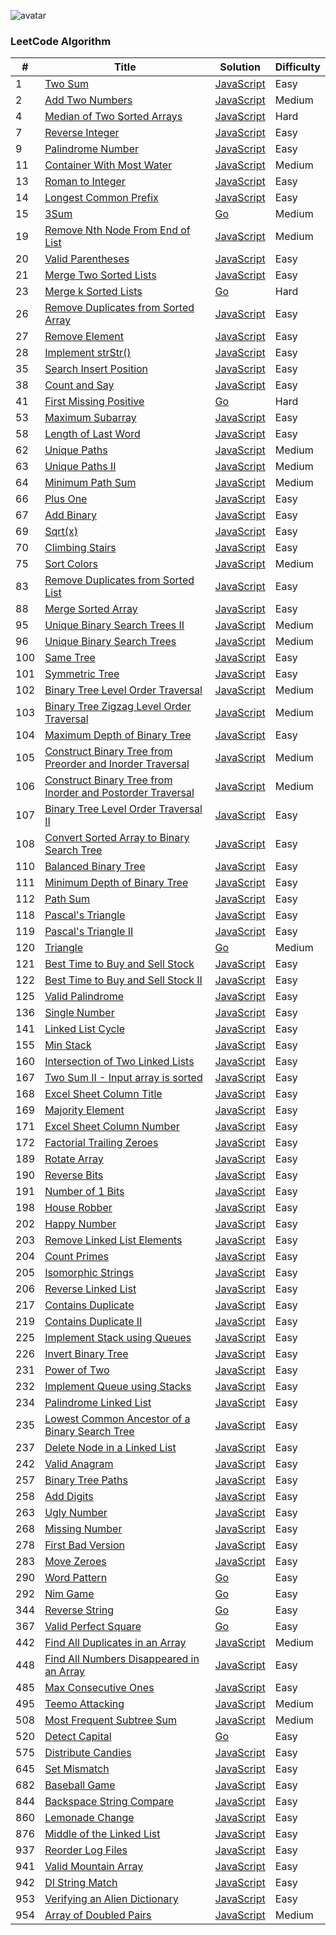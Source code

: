 ![avatar](https://leetcode.com/static/webpack_bundles/images/logo-dark.e99485d9b.svg)


### LeetCode Algorithm

| # | Title | Solution | Difficulty |
|---| ----- | -------- | ---------- |
|1|[Two Sum](https://leetcode.com/problems/two-sum/)|[JavaScript](./Problems/1.TwoSum/1.js)|Easy|
|2|[Add Two Numbers](https://leetcode.com/problems/add-two-numbers/)|[JavaScript](./Problems/2.AddTwoNumbers/2.js)|Medium|
|4|[Median of Two Sorted Arrays](https://leetcode.com/problems/median-of-two-sorted-arrays/)|[JavaScript](./Problems/4.MedianOfTwoSortedArrays/4.js)|Hard|
|7|[Reverse Integer](https://leetcode.com/problems/reverse-integer/)|[JavaScript](./Problems/7.ReverseInteger/7.js)|Easy|
|9|[Palindrome Number](https://leetcode.com/problems/palindrome-number/)|[JavaScript](./Problems/9.PalindromeNumber/9.js)|Easy|
|11|[Container With Most Water](https://leetcode.com/problems/container-with-most-water/)|[JavaScript](./Problems/11.ContainerWithMostWater/11.js)|Medium|
|13|[Roman to Integer](https://leetcode.com/problems/roman-to-integer/)|[JavaScript](./Problems/13.RomantoInteger/13.js)|Easy|
|14|[Longest Common Prefix](https://leetcode.com/problems/longest-common-prefix/)|[JavaScript](./Problems/14.LongestCommonPrefix/14.js)|Easy|
|15|[3Sum](https://leetcode.com/problems/3sum/)|[Go](./Problems/15.3Sum/15_test.go)|Medium|
|19|[Remove Nth Node From End of List](https://leetcode.com/problems/remove-nth-node-from-end-of-list/)|[JavaScript](./Problems/19.RemoveNthNodeFromEndOfList/19.js)|Medium|
|20|[Valid Parentheses](https://leetcode.com/problems/valid-parentheses/)|[JavaScript](./Problems/20.ValidParentheses/20.js)|Easy|
|21|[Merge Two Sorted Lists](https://leetcode.com/problems/merge-two-sorted-lists/)|[JavaScript](./Problems/21.MergeTwoSortedLists/21.js)|Easy|
|23|[Merge k Sorted Lists](https://leetcode.com/problems/merge-k-sorted-lists/)|[Go](./Problems/23.MergekSortedLists/23_test.go)|Hard|
|26|[Remove Duplicates from Sorted Array](https://leetcode.com/problems/remove-duplicates-from-sorted-array/)|[JavaScript](./Problems/26.RemoveDuplicatesfromSortedArray/26.js)|Easy|
|27|[Remove Element](https://leetcode.com/problems/remove-element/)|[JavaScript](./Problems/27.RemoveElement/27.js)|Easy|
|28|[Implement strStr()](https://leetcode.com/problems/implement-strstr/)|[JavaScript](./Problems/28.Implement_strStr()/28.js)|Easy|
|35|[Search Insert Position](https://leetcode.com/problems/search-insert-position/)|[JavaScript](./Problems/35.SearchInsertPosition/35.js)|Easy|
|38|[Count and Say](https://leetcode.com/problems/count-and-say/)|[JavaScript](./Problems/38.CountAndSay/38.js)|Easy|
|41|[First Missing Positive](https://leetcode.com/problems/first-missing-positive/)|[Go](./Problems/41.FirstMissingPositive/41.go)|Hard|
|53|[Maximum Subarray](https://leetcode.com/problems/maximum-subarray/)|[JavaScript](./Problems/53.MaximumSubarray/53.js)|Easy|
|58|[Length of Last Word](https://leetcode.com/problems/length-of-last-word/)|[JavaScript](./Problems/58.LengthOfLastWord/58.js)|Easy|
|62|[Unique Paths](https://leetcode.com/problems/unique-paths/)|[JavaScript](./Problems/62.UniquePaths/62.js)|Medium|
|63|[Unique Paths II](https://leetcode.com/problems/unique-paths-ii/)|[JavaScript](./Problems/63.UniquePathsII/63.js)|Medium|
|64|[Minimum Path Sum](https://leetcode.com/problems/minimum-path-sum/)|[JavaScript](./Problems/64.MinimumPathSum/64.js)|Medium|
|66|[Plus One](https://leetcode.com/problems/plus-one/)|[JavaScript](./Problems/66.PlusOne/66.js)|Easy|
|67|[Add Binary](https://leetcode.com/problems/add-binary/)|[JavaScript](./Problems/67.AddBinary/67.js)|Easy|
|69|[Sqrt(x)](https://leetcode.com/problems/sqrtx/)|[JavaScript](./Problems/69.Sqrt(x)/69.js)|Easy|
|70|[Climbing Stairs](https://leetcode.com/problems/climbing-stairs/)|[JavaScript](./Problems/70.ClimbingStairs/70.js)|Easy|
|75|[Sort Colors](https://leetcode.com/problems/sort-colors/)|[JavaScript](./Problems/75.SortColors/75.js)|Medium|
|83|[Remove Duplicates from Sorted List](https://leetcode.com/problems/remove-duplicates-from-sorted-list/)|[JavaScript](./Problems/83.RemoveDuplicatesfromSortedList/83.js)|Easy|
|88|[Merge Sorted Array](https://leetcode.com/problems/merge-sorted-array/)|[JavaScript](./Problems/88.MergeSortedArray/88.js)|Easy|
|95|[Unique Binary Search Trees II](https://leetcode.com/problems/unique-binary-search-trees-ii/)|[JavaScript](./Problems/95.UniqueBinarySearchTreesII/95.js)|Medium|
|96|[Unique Binary Search Trees](https://leetcode.com/problems/unique-binary-search-trees/)|[JavaScript](./Problems/96.UniqueBinarySearchTrees/96.js)|Medium|
|100|[Same Tree](https://leetcode.com/problems/same-tree/)|[JavaScript](./Problems/100.SameTree/100.js)|Easy|
|101|[Symmetric Tree](https://leetcode.com/problems/symmetric-tree/)|[JavaScript](./Problems/101.SymmetricTree/101.js)|Easy|
|102|[Binary Tree Level Order Traversal](https://leetcode.com/problems/binary-tree-level-order-traversal/)|[JavaScript](./Problems/102.BinaryTreeLevelOrderTraversal/102.js)|Medium|
|103|[Binary Tree Zigzag Level Order Traversal](https://leetcode.com/problems/binary-tree-zigzag-level-order-traversal/)|[JavaScript](./Problems/103.BinaryTreeZigzagLevelOrderTraversal/103.js)|Medium|
|104|[Maximum Depth of Binary Tree](https://leetcode.com/problems/maximum-depth-of-binary-tree/)|[JavaScript](./Problems/104.MaximumDepthOfBinaryTree/104.js)|Easy|
|105|[Construct Binary Tree from Preorder and Inorder Traversal](https://leetcode.com/problems/construct-binary-tree-from-preorder-and-inorder-traversal/)|[JavaScript](./Problems/105.ConstructBinaryTreeFromPreorderAndInorderTraversal/105.js)|Medium|
|106|[Construct Binary Tree from Inorder and Postorder Traversal](https://leetcode.com/problems/construct-binary-tree-from-inorder-and-postorder-traversal/)|[JavaScript](./Problems/106.ConstructBinaryTreeFromInorderAndPostorderTraversal/106.js)|Medium|
|107|[Binary Tree Level Order Traversal II](https://leetcode.com/problems/binary-tree-level-order-traversal-ii/)|[JavaScript](./Problems/107.BinaryTreeLevelOrderTraversalII/107.js)|Easy|
|108|[Convert Sorted Array to Binary Search Tree](https://leetcode.com/problems/convert-sorted-array-to-binary-search-tree/)|[JavaScript](./Problems/108.ConvertSortedArraytoBinarySearchTree/108.js)|Easy|
|110|[Balanced Binary Tree](https://leetcode.com/problems/balanced-binary-tree/)|[JavaScript](./Problems/110.BalancedBinaryTree/110.js)|Easy|
|111|[Minimum Depth of Binary Tree](https://leetcode.com/problems/minimum-depth-of-binary-tree/)|[JavaScript](./Problems/111.MinimumDepthOfBinaryTree/111.js)|Easy|
|112|[Path Sum](https://leetcode.com/problems/path-sum/)|[JavaScript](./Problems/112.PathSum/112.js)|Easy|
|118|[Pascal's Triangle](https://leetcode.com/problems/pascals-triangle/)|[JavaScript](./Problems/118.Pascal'sTriangle/118.js)|Easy|
|119|[Pascal's Triangle II](https://leetcode.com/problems/pascals-triangle-ii/)|[JavaScript](./Problems/119.Pascal'sTriangleII/119.js)|Easy|
|120|[Triangle](https://leetcode.com/problems/triangle/)|[Go](./Problems/120.Triangle/120_test.go)|Medium|
|121|[Best Time to Buy and Sell Stock](https://leetcode.com/problems/best-time-to-buy-and-sell-stock/)|[JavaScript](./Problems/121.BestTimeToBuyAndSellStock/121.js)|Easy|
|122|[Best Time to Buy and Sell Stock II](https://leetcode.com/problems/best-time-to-buy-and-sell-stock-ii/)|[JavaScript](./Problems/122.BestTimeToBuyAndSellStockII/122.js)|Easy|
|125|[Valid Palindrome](https://leetcode.com/problems/valid-palindrome/)|[JavaScript](./Problems/125.ValidPalindrome/125.js)|Easy|
|136|[Single Number](https://leetcode.com/problems/single-number/)|[JavaScript](./Problems/136.SingleNumber/136.js)|Easy|
|141|[Linked List Cycle](https://leetcode.com/problems/linked-list-cycle/)|[JavaScript](./Problems/141.LinkedListCycle/141.js)|Easy|
|155|[Min Stack](https://leetcode.com/problems/min-stack/)|[JavaScript](./Problems/155.MinStack/155.js)|Easy|
|160|[Intersection of Two Linked Lists](https://leetcode.com/problems/intersection-of-two-linked-lists/)|[JavaScript](./Problems/160.IntersectionOfTwoLinkedLists/160.js)|Easy|
|167|[Two Sum II - Input array is sorted](https://leetcode.com/problems/two-sum-ii-input-array-is-sorted/)|[JavaScript](./Problems/167.TwoSumII-InputArrayIsSorted/167.js)|Easy|
|168|[Excel Sheet Column Title](https://leetcode.com/problems/excel-sheet-column-title/)|[JavaScript](./Problems/168.ExcelSheetColumnTitle/168.js)|Easy|
|169|[Majority Element](https://leetcode.com/problems/majority-element/)|[JavaScript](./Problems/169.MajorityElement/169.js)|Easy|
|171|[Excel Sheet Column Number](https://leetcode.com/problems/excel-sheet-column-number/)|[JavaScript](./Problems/171.ExcelSheetColumnNumber/171.js)|Easy|
|172|[Factorial Trailing Zeroes](https://leetcode.com/problems/factorial-trailing-zeroes/)|[JavaScript](./Problems/172.FactorialTrailingZeroes/172.js)|Easy|
|189|[Rotate Array](https://leetcode.com/problems/rotate-array/)|[JavaScript](./Problems/189.RotateArray/189.js)|Easy|
|190|[Reverse Bits](https://leetcode.com/problems/reverse-bits/)|[JavaScript](./Problems/190.ReverseBits/190.js)|Easy|
|191|[Number of 1 Bits](https://leetcode.com/problems/number-of-1-bits/)|[JavaScript](./Problems/191.NumberOf1Bits/191.js)|Easy|
|198|[House Robber](https://leetcode.com/problems/house-robber/)|[JavaScript](./Problems/198.HouseRobber/198.js)|Easy|
|202|[Happy Number](https://leetcode.com/problems/happy-number/)|[JavaScript](./Problems/202.HappyNumber/202.js)|Easy|
|203|[Remove Linked List Elements](https://leetcode.com/problems/remove-linked-list-elements/)|[JavaScript](./Problems/203.RemoveLinkedListElements/203.js)|Easy|
|204|[Count Primes](https://leetcode.com/problems/count-primes/)|[JavaScript](./Problems/204.CountPrimes/204.js)|Easy|
|205|[Isomorphic Strings](https://leetcode.com/problems/isomorphic-strings/)|[JavaScript](./Problems/205.IsomorphicStrings/205.js)|Easy|
|206|[Reverse Linked List](https://leetcode.com/problems/reverse-linked-list/)|[JavaScript](./Problems/206.ReverseLinkedList/206.js)|Easy|
|217|[Contains Duplicate](https://leetcode.com/problems/contains-duplicate/)|[JavaScript](./Problems/217.ContainsDuplicate/217.js)|Easy|
|219|[Contains Duplicate II](https://leetcode.com/problems/contains-duplicate-ii/)|[JavaScript](./Problems/219.ContainsDuplicateII/219.js)|Easy|
|225|[Implement Stack using Queues](https://leetcode.com/problems/implement-stack-using-queues/)|[JavaScript](./Problems/225.ImplementStackUsingQueues/225.js)|Easy|
|226|[Invert Binary Tree](https://leetcode.com/problems/invert-binary-tree/)|[JavaScript](./Problems/226.InvertBinaryTree/226.js)|Easy|
|231|[Power of Two](https://leetcode.com/problems/power-of-two/)|[JavaScript](./Problems/231.PowerOfTwo/231.js)|Easy|
|232|[Implement Queue using Stacks](https://leetcode.com/problems/implement-queue-using-stacks/)|[JavaScript](./Problems/232.ImplementQueueUsingStacks/232.js)|Easy|
|234|[Palindrome Linked List](https://leetcode.com/problems/palindrome-linked-list/)|[JavaScript](./Problems/234.PalindromeLinkedList/234.js)|Easy|
|235|[Lowest Common Ancestor of a Binary Search Tree](https://leetcode.com/problems/lowest-common-ancestor-of-a-binary-search-tree/)|[JavaScript](./Problems/235.LowestCommonAncestorOfABinarySearchTree/235.js)|Easy|
|237|[Delete Node in a Linked List](https://leetcode.com/problems/delete-node-in-a-linked-list/)|[JavaScript](./Problems/237.DeleteNodeInALinkedList/237.js)|Easy|
|242|[Valid Anagram](https://leetcode.com/problems/valid-anagram/)|[JavaScript](./Problems/242.ValidAnagram/242.js)|Easy|
|257|[Binary Tree Paths](https://leetcode.com/problems/binary-tree-paths/)|[JavaScript](./Problems/257.BinaryTreePaths/257.js)|Easy|
|258|[Add Digits](https://leetcode.com/problems/add-digits/)|[JavaScript](./Problems/258.AddDigits/258.js)|Easy|
|263|[Ugly Number](https://leetcode.com/problems/ugly-number/)|[JavaScript](./Problems/263.UglyNumber/263.js)|Easy|
|268|[Missing Number](https://leetcode.com/problems/missing-number/)|[JavaScript](./Problems/268.MissingNumber/268.js)|Easy|
|278|[First Bad Version](https://leetcode.com/problems/first-bad-version/)|[JavaScript](./Problems/278.FirstBadVersion/278.js)|Easy|
|283|[Move Zeroes](https://leetcode.com/problems/move-zeroes/)|[JavaScript](./Problems/283.MoveZeroes/283.js)|Easy|
|290|[Word Pattern](https://leetcode.com/problems/word-pattern/)|[Go](./Problems/290.WordPattern/290.go)|Easy|
|292|[Nim Game](https://leetcode.com/problems/nim-game/)|[Go](./Problems/292.NimGame/292.go)|Easy|
|344|[Reverse String](https://leetcode.com/problems/reverse-string/)|[Go](./Problems/344.ReverseString/344.go)|Easy|
|367|[Valid Perfect Square](https://leetcode.com/problems/valid-perfect-square/)|[Go](./Problems/367.ValidPerfectSquare/367_test.go)|Easy|
|442|[Find All Duplicates in an Array](https://leetcode.com/problems/find-all-duplicates-in-an-array/)|[JavaScript](./Problems/442.FindAllDuplicatesInAnArray/442.js)|Medium|
|448|[Find All Numbers Disappeared in an Array](https://leetcode.com/problems/find-all-numbers-disappeared-in-an-array/)|[JavaScript](./Problems/448.FindAllNumbersDisappearedInAnArray/448.js)|Easy|
|485|[Max Consecutive Ones](https://leetcode.com/problems/max-consecutive-ones/)|[JavaScript](./Problems/485.MaxConsecutiveOnes/485.js)|Easy|
|495|[Teemo Attacking](https://leetcode.com/problems/teemo-attacking/)|[JavaScript](./Problems/495.TeemoAttacking/495.js)|Medium|
|508|[Most Frequent Subtree Sum](https://leetcode.com/problems/most-frequent-subtree-sum/)|[JavaScript](./Problems/508.MostFrequentSubtreeSum/508.js)|Medium|
|520|[Detect Capital](https://leetcode.com/problems/detect-capital/)|[Go](./Problems/520.DetectCapital/520_test.go)|Easy|
|575|[Distribute Candies](https://leetcode.com/problems/distribute-candies/)|[JavaScript](./Problems/575.DistributeCandies/575.js)|Easy|
|645|[Set Mismatch](https://leetcode.com/problems/set-mismatch/)|[JavaScript](./Problems/645.SetMismatch/645.js)|Easy|
|682|[Baseball Game](https://leetcode.com/problems/baseball-game/)|[JavaScript](./Problems/682.BaseballGame/682.js)|Easy|
|844|[Backspace String Compare](https://leetcode.com/problems/backspace-string-compare/)|[JavaScript](./Problems/844.BackspaceStringCompare/844.js)|Easy|
|860|[Lemonade Change](https://leetcode.com/problems/lemonade-change/)|[JavaScript](./Problems/860.LemonadeChange/860.js)|Easy|
|876|[Middle of the Linked List](https://leetcode.com/problems/middle-of-the-linked-list/)|[JavaScript](./Problems/876.MiddleOfTheLinkedList/876.js)|Easy|
|937|[Reorder Log Files](https://leetcode.com/problems/reorder-log-files/)|[JavaScript](./Problems/937.ReorderLogFiles/937.js)|Easy|
|941|[Valid Mountain Array](https://leetcode.com/problems/valid-mountain-array/)|[JavaScript](./Problems/941.ValidMountainArray/941.js)|Easy|
|942|[DI String Match](https://leetcode.com/problems/di-string-match/)|[JavaScript](./Problems/942.DIStringMatch/942.js)|Easy|
|953|[Verifying an Alien Dictionary](https://leetcode.com/problems/verifying-an-alien-dictionary/)|[JavaScript](./Problems/953.VerifyingAnAlienDictionary/953.js)|Easy|
|954|[Array of Doubled Pairs](https://leetcode.com/problems/array-of-doubled-pairs/)|[JavaScript](./Problems/953.VerifyingAnAlienDictionary/954.js)|Medium|